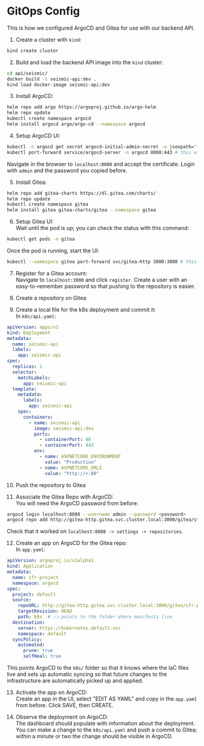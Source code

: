 # GitOps Config

This is how we configured ArgoCD and Gitea for use with our backend API.

1. Create a cluster with `kind`:  
```bash
kind create cluster
```

2. Build and load the backend API image into the `kind` cluster:  
```bash
cd api/seismic/
docker build -t seismic-api:dev .
kind load docker-image seismic-api:dev
```

3. Install ArgoCD:  
```bash
helm repo add argo https://argoproj.github.io/argo-helm
helm repo update
kubectl create namespace argocd
helm install argocd argo/argo-cd --namespace argocd
```

4. Setup ArgoCD UI:  
```bash
kubectl -n argocd get secret argocd-initial-admin-secret -o jsonpath="{.data.password}" | base64 -d # copy the result of this command to the clipboard
kubectl port-forward service/argocd-server -n argocd 8080:443 # this will block the terminal, so you'll need a new one for further steps
```
Navigate in the browser to `localhost:8080` and accept the certificate. Login with `admin` and the password you copied before.

5. Install Gitea:  
```bash
helm repo add gitea-charts https://dl.gitea.com/charts/
helm repo update
kubectl create namespace gitea
helm install gitea gitea-charts/gitea --namespace gitea
```

6. Setup Gitea UI:  
Wait until the pod is up; you can check the status with this command:  
```bash
kubectl get pods -n gitea
```
Once the pod is running, start the UI:  
```bash
kubectl --namespace gitea port-forward svc/gitea-http 3000:3000 # this will block the terminal, so you'll need a new one for further steps
```

7. Register for a Gitea account:  
Navigate to `localhost:3000` and click `register`. Create a user with an easy-to-remember password so that pushing to the repository is easier.

8. Create a repository on Gitea  

9. Create a local file for the k8s deployment and commit it:  
In `k8s/api.yaml`:  
```yaml
apiVersion: apps/v1
kind: Deployment
metadata:
  name: seismic-api
  labels:
    app: seismic-api
spec:
  replicas: 1
  selector:
    matchLabels:
      app: seismic-api
  template:
    metadata:
      labels:
        app: seismic-api
    spec:
      containers:
        - name: seismic-api
          image: seismic-api:dev
          ports:
            - containerPort: 80
            - containerPort: 443
          env:
            - name: ASPNETCORE_ENVIRONMENT
              value: "Production"
            - name: ASPNETCORE_URLS
              value: "http://+:80"
```

10. Push the repository to Gitea  

11. Associate the Gitea Repo with ArgoCD:  
You will need the ArgoCD password from before:
```bash
argocd login localhost:8080 --username admin --password <password>
argocd repo add http://gitea-http.gitea.svc.cluster.local:3000/gitea/sfr-project.git --username gitea --password giteagitea --insecure-ignore-host-key
```
Check that it worked on `localhost:8080 -> settings -> repositories`.

12. Create an app on ArgoCD for the Gitea repo:  
In `app.yaml`:
```yaml
apiVersion: argoproj.io/v1alpha1
kind: Application
metadata:
  name: sfr-project
  namespace: argocd
spec:
  project: default
  source:
    repoURL: http://gitea-http.gitea.svc.cluster.local:3000/gitea/sfr-project.git
    targetRevision: HEAD
    path: k8s  # 👈 points to the folder where manifests live
  destination:
    server: https://kubernetes.default.svc
    namespace: default
  syncPolicy:
    automated:
      prune: true
      selfHeal: true
```
This points ArgoCD to the `k8s/` folder so that it knows where the IaC files live and sets up automatic syncing so that future changes to the infrastructure are automatically picked up and applied.

13. Activate the app on ArgoCD:  
Create an app in the UI, select "EDIT AS YAML" and copy in the `app.yaml` from before. Click SAVE, then CREATE.

14. Observe the deployment on ArgoCD:  
The dashboard should populate with information about the deployment. You can make a change to the `k8s/api.yaml` and push a commit to Gitea; within a minute or two the change should be visible in ArgoCD.

